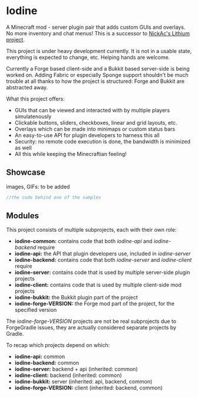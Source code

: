 # Iodine

A Minecraft mod - server plugin pair that adds custom GUIs and overlays.
No more inventory and chat menus!
This is a successor to [NickAc's Lithium project](https://www.spigotmc.org/threads/lithium.274569/).

This project is under heavy development currently.
It is not in a usable state, everything is expected to change, etc.
Helping hands are welcome.

Currently a Forge based client-side and a Bukkit based server-side is being worked on.
Adding Fabric or especially Sponge support shouldn't be much trouble at all thanks
to how the project is structured: Forge and Bukkit are abstracted away.

What this project offers:

 - GUIs that can be viewed and interacted with by multiple players simulatenously
 - Clickable buttons, sliders, checkboxes, linear and grid layouts, etc.
 - Overlays which can be made into minimaps or custom status bars
 - An easy-to-use API for plugin developers to harness this all
 - Security: no remote code execution is done, the bandwidth is minimized as well
 - All this while keeping the Minecraftian feeling!

## Showcase

images, GIFs: to be added

```java
//the code behind one of the samples
```

## Modules

This project consists of multiple subprojects, each with their own role:

 - **iodine-common:** contains code that both *iodine-api* and *iodine-backend* require
 - **iodine-api:** the API that plugin developers use, included in *iodine-server*
 - **iodine-backend:** contains code that both *iodine-server* and *iodine-client* require
 - **iodine-server:** contains code that is used by multiple server-side plugin projects
 - **iodine-client:** contains code that is used by multiple client-side mod projects
 - **iodine-bukkit:** the Bukkit plugin part of the project
 - **iodine-forge-VERSION:** the Forge mod part of the project, for the specified version

The *iodine-forge-VERSION* projects are not be real subprojects due to
ForgeGradle issues, they are actually considered separate projects by Gradle.

To recap which projects depend on which:

 - **iodine-api:** common
 - **iodine-backend:** common
 - **iodine-server:** backend + api (inherited: common)
 - **iodine-client:** backend (inherited: common)
 - **iodine-bukkit:** server (inherited: api, backend, common)
 - **iodine-forge-VERSION:** client (inherited: backend, common)
